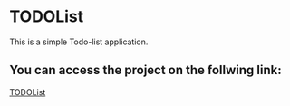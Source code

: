# TODOList
This is a simple Todo-list application.

## You can access the project on the follwing link:
[TODOList](https://cholkartodolist.herokuapp.com/)
